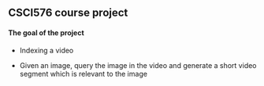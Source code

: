 ## CSCI576 course project
#### The goal of the project
* Indexing a video


* Given an image, query the image in the video and generate a short video segment which is relevant to the image

